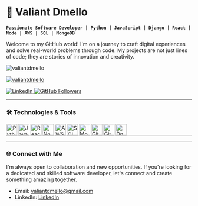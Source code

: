 # 👋 Valiant Dmello

**`Passionate Software Developer | Python | JavaScript | Django | React | Node | AWS | SQL | MongoDB`**

Welcome to my GitHub world! I'm on a journey to craft digital experiences and solve real-world problems through code. My projects are not just lines of code; they are stories of innovation and creativity.

<p align="left"> <img src="https://komarev.com/ghpvc/?username=valiantdmello&label=Profile%20views&color=0e75b6&style=flat" alt="valiantdmello" /> </p>

<p align="left"> <a href="https://github.com/ryo-ma/github-profile-trophy"><img src="https://github-profile-trophy.vercel.app/?username=valiantdmello" alt="valiantdmello" /></a> </p>


<p align="left">
  <a href="https://www.linkedin.com/in/dmellov">
    <img alt="LinkedIn" title="Connect on LinkedIn" src="https://img.shields.io/badge/LinkedIn-Connect-blue?style=for-the-badge&logo=linkedin&labelColor=00565E"/>
  </a>
  <a href="https://github.com/valiantdmello?tab=followers">
    <img alt="GitHub Followers" title="Follow on GitHub" src="https://img.shields.io/github/followers/valiantdmello?style=for-the-badge&logo=person-add&label=Follow&logoColor=white&labelColor=0366D6"/>
  </a>
</p>

---

### 🛠️ Technologies & Tools

<img align="left" alt="Python" width="30px" src="https://cdn.jsdelivr.net/gh/devicons/devicon/icons/python/python-plain.svg"/>
<img align="left" alt="JavaScript" width="30px" src="https://cdn.jsdelivr.net/gh/devicons/devicon/icons/javascript/javascript-plain.svg"/>
<img align="left" alt="React" width="30px" src="https://cdn.jsdelivr.net/gh/devicons/devicon/icons/react/react-original.svg"/>
<img align="left" alt="NodeJS" width="30px" src="https://cdn.jsdelivr.net/gh/devicons/devicon/icons/nodejs/nodejs-original.svg"/>
<img align="left" alt="AWS" width="30px" src="https://cdn.jsdelivr.net/gh/devicons/devicon/icons/amazonwebservices/amazonwebservices-original.svg"/>
<img align="left" alt="SQL" width="30px" src="https://cdn.jsdelivr.net/gh/devicons/devicon/icons/mysql/mysql-original.svg"/>
<img align="left" alt="MongoDB" width="30px" src="https://cdn.jsdelivr.net/gh/devicons/devicon/icons/mongodb/mongodb-original.svg"/>
<img align="left" alt="Git" width="30px" src="https://cdn.jsdelivr.net/gh/devicons/devicon/icons/git/git-original.svg"/>
<img align="left" alt="GitHub" width="30px" src="https://cdn.jsdelivr.net/gh/devicons/devicon/icons/github/github-original.svg"/>
<img align="left" alt="Docker" width="30px" src="https://cdn.jsdelivr.net/gh/devicons/devicon/icons/docker/docker-original.svg"/>
<br />

---
<!---
### 📈 GitHub Stats

<p><img align="left" src="https://github-readme-stats.vercel.app/api/top-langs?username=valiantdmello&show_icons=true&locale=en&layout=compact" alt="valiantdmello" /></p>

<p>&nbsp;<img align="center" src="https://github-readme-stats.vercel.app/api?username=valiantdmello&show_icons=true&locale=en" alt="valiantdmello" /></p>

<p><img align="center" src="https://github-readme-streak-stats.herokuapp.com/?user=valiantdmello&" alt="valiantdmello" /></p>

![Valiant's GitHub stats](https://github-readme-stats.vercel.app/api?username=valiantdmello&show_icons=true&theme=gruvbox)


---

### 🎥 Latest Projects

<div style="display: flex; gap: 20px; flex-wrap: wrap;">

  <div style="flex: 1;" >
    <a href="https://github.com/ValiantDmello/elearningsite">
      <img src="./project-thumbnails/elearning-thumbnail.png" alt="Elearning Thumbnail" style="width: 500px;">
    </a>
    <p>A Django-based Learning Management System (LMS) facilitating online education with features like user registration, course creation, enrollment, premium plans, and an admin panel for effective course management.</p>
  </div>

  <div style="flex: 1;">
    <a href="https://github.com/ValiantDmello/Eventech">
      <img src="./project-thumbnails/eventech-thumbnail.png" alt="Eventech Thumbnail" style="width: 500px;">
    </a>
    <p>Eventech: A comprehensive event management web interface with user-friendly frontend for organizers to manage events and attendees, and an attendee portal for event registration and details viewing.</p>
  </div>

  <div style="flex: 1;">
    <a href="https://github.com/ValiantDmello/PD-prediction">
      <img src="./project-thumbnails/PD-thumbnail.png" alt="PD Thumbnail" style="width: 500px;">
    </a>
    <p>
      Parkinson's Disease Prediction project employing machine learning on diverse datasets (gait, speech, handwriting), achieving high accuracy with models, and providing a user-friendly Flask app for early        detection.    
    </p>
  </div>

  <div style="flex: 1;">
    <a href="https://github.com/ValiantDmello/Movie-Recommendation-System-PySpark">
      <img src="./project-thumbnails/movierec-thumbnail.png" alt="movierec Thumbnail" style="width: 500px;">
    </a>
    <p>
      Movie Recommendation System using PySpark, implementing collaborative filtering with the ALS algorithm and content-based filtering using TF-IDF and cosine similarity, based on the Movielens 100k       dataset from Kaggle.    
    </p>
  </div>

</div>

--->

---

### 🌐 Connect with Me

I'm always open to collaboration and new opportunities. If you're looking for a dedicated and skilled software developer, let's connect and create something amazing together.

- Email: valiantdmello@gmail.com
- LinkedIn: [LinkedIn](www.linkedin.com/in/dmellov)
